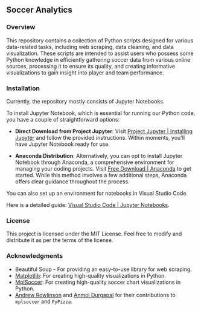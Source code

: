 ## Soccer Analytics

### Overview

This repository contains a collection of Python scripts designed for various data-related tasks, including web scraping, data cleaning, and data visualization. These scripts are intended to assist users who possess some Python knowledge in efficiently gathering soccer data from various online sources, processing it to ensure its quality, and creating informative visualizations to gain insight into player and team performance.

### Installation

Currently, the repository mostly consists of Jupyter Notebooks.

To install Jupyter Notebook, which is essential for running our Python code, you have a couple of straightforward options:

- **Direct Download from Project Jupyter**: Visit [Project Jupyter | Installing Jupyter](https://jupyter.org/install) and follow the provided instructions. Within moments, you'll have Jupyter Notebook ready for use.
  
- **Anaconda Distribution**: Alternatively, you can opt to install Jupyter Notebook through Anaconda, a comprehensive environment for managing your coding projects. Visit [Free Download | Anaconda](https://www.anaconda.com/products/distribution) to get started. While this method involves a few additional steps, Anaconda offers clear guidance throughout the process.
  

You can also set up an environment for notebooks in Visual Studio Code.

Here is a detailed guide: [Visual Studio Code | Jupyter Notebooks](https://code.visualstudio.com/docs/datascience/jupyter-notebooks).

### License

This project is licensed under the MIT License. Feel free to modify and distribute it as per the terms of the license.

### Acknowledgments

- Beautiful Soup - For providing an easy-to-use library for web scraping.
- [Matplotlib](https://matplotlib.org/): For creating high-quality visualizations in Python.
- [MplSoccer](https://github.com/andrewRowlinson/mplsoccer): For creating high-quality soccer chart visualizations in Python.
- [Andrew Rowlinson](https://github.com/andrewRowlinson) and [Anmol Durgapal](https://github.com/Slothfulwave612) for their contributions to `mplsoccer` and `PyPizza`.
